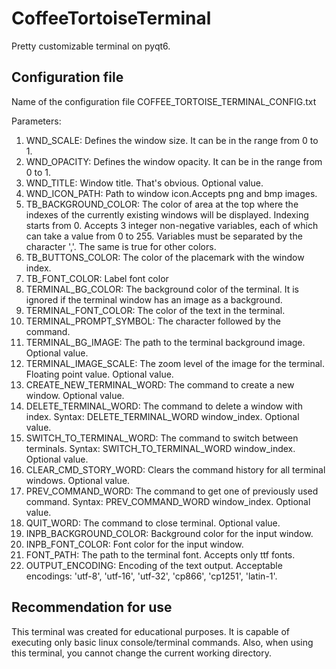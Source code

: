 # CoffeeTortoiseTerminal

Pretty customizable terminal on pyqt6.

## Configuration file

Name of the configuration file COFFEE_TORTOISE_TERMINAL_CONFIG.txt

Parameters: 
1. WND_SCALE: Defines the window size. It can be in the range from 0 to 1.
2. WND_OPACITY: Defines the window opacity. It can be in the range from 0 to 1.
3. WND_TITLE: Window title. That's obvious. Optional value.
4. WND_ICON_PATH: Path to window icon.Accepts png and bmp images.
5. TB_BACKGROUND_COLOR: The color of area at the top where the indexes of the currently existing windows will be displayed. Indexing starts from 0. Accepts 3 integer non-negative variables, each of which can take a value from 0 to 255. Variables must be separated by the character ','. The same is true for other colors.
6. TB_BUTTONS_COLOR: The color of the placemark with the window index.
7. TB_FONT_COLOR: Label font color
8. TERMINAL_BG_COLOR: The background color of the terminal. It is ignored if the terminal window has an image as a background.
9. TERMINAL_FONT_COLOR: The color of the text in the terminal.
10. TERMINAL_PROMPT_SYMBOL: The character followed by the command.
11. TERMINAL_BG_IMAGE: The path to the terminal background image. Optional value.
12. TERMINAL_IMAGE_SCALE: The zoom level of the image for the terminal. Floating point value. Optional value.
13. CREATE_NEW_TERMINAL_WORD: The command to create a new window. Optional value.
14. DELETE_TERMINAL_WORD: The command to delete a window with index. Syntax: DELETE_TERMINAL_WORD window_index. Optional value.
15. SWITCH_TO_TERMINAL_WORD: The command to switch between terminals. Syntax: SWITCH_TO_TERMINAL_WORD window_index. Optional value.
16. CLEAR_CMD_STORY_WORD: Clears the command history for all terminal windows. Optional value.
17. PREV_COMMAND_WORD: The command to get one of previously used command. Syntax: PREV_COMMAND_WORD window_index. Optional value.
18. QUIT_WORD: The command to close terminal. Optional value.
19. INPB_BACKGROUND_COLOR: Background color for the input window.
20. INPB_FONT_COLOR: Font color for the input window.
21. FONT_PATH: The path to the terminal font. Accepts only ttf fonts.
22. OUTPUT_ENCODING: Encoding of the text output. Acceptable encodings: 'utf-8', 'utf-16', 'utf-32', 'cp866', 'cp1251', 'latin-1'.

## Recommendation for use
This terminal was created for educational purposes. It is capable of executing only basic linux console/terminal commands. Also, when using this terminal, you cannot change the current working directory.